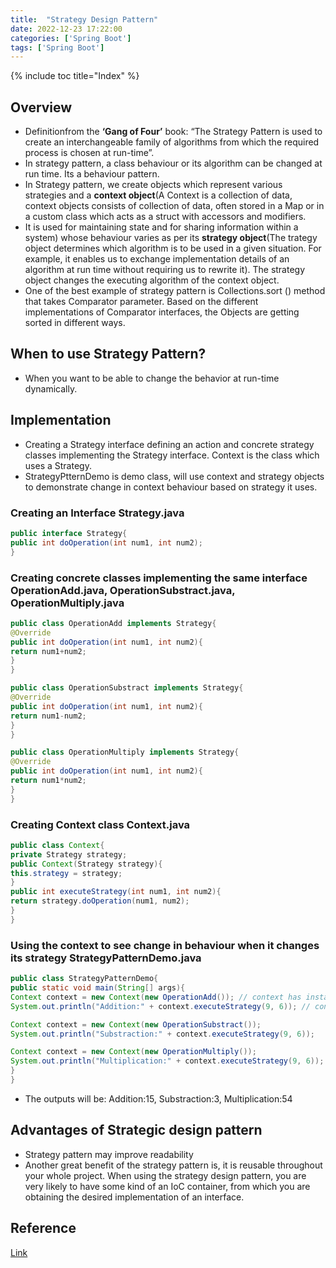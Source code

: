 ```yaml
---
title:  "Strategy Design Pattern"
date: 2022-12-23 17:22:00
categories: ['Spring Boot']
tags: ['Spring Boot']
---
```

{% include toc title="Index" %}

## Overview
* Definitionfrom the **‘Gang of Four’** book: “The Strategy Pattern is used to create an interchangeable family of algorithms from which the required process is chosen at run-time”.
* In strategy pattern, a class behaviour or its algorithm can be changed at run time. Its a behaviour pattern.
* In Strategy pattern, we create objects which represent various strategies and a **context object**(A Context is a collection of data, context objects consists of collection of data, often stored in a Map or in a custom class which acts as a struct with accessors and modifiers. 
* It is used for maintaining state and for sharing information within a system) whose behaviour varies as per its **strategy object**(The trategy object determines which algorithm is to be used in a given situation. For example, it enables us to exchange implementation details of an algorithm at run time without requiring us to rewrite it). The strategy object changes the executing algorithm of the context object.
* One of the best example of strategy pattern is Collections.sort () method that takes Comparator parameter. Based on the different implementations of Comparator interfaces, the Objects are getting sorted in different ways.

## When to use Strategy Pattern?
* When you want to be able to change the behavior at run-time dynamically.

## Implementation
* Creating a Strategy interface defining an action and concrete strategy classes implementing the Strategy interface. Context is the class which uses a Strategy.
* StrategyPtternDemo is demo class, will use context and strategy objects to demonstrate change in context behaviour based on strategy it uses.

### Creating an Interface Strategy.java
``` java
public interface Strategy{
public int doOperation(int num1, int num2);
}
```
### Creating concrete classes implementing the same interface OperationAdd.java, OperationSubstract.java, OperationMultiply.java
``` java
public class OperationAdd implements Strategy{
@Override
public int doOperation(int num1, int num2){
return num1+num2;
}
}

public class OperationSubstract implements Strategy{
@Override
public int doOperation(int num1, int num2){
return num1-num2;
}
}

public class OperationMultiply implements Strategy{
@Override
public int doOperation(int num1, int num2){
return num1*num2;
}
}
```
### Creating Context class Context.java
``` java
public class Context{
private Strategy strategy;
public Context(Strategy strategy){
this.strategy = strategy;
}
public int executeStrategy(int num1, int num2){
return strategy.doOperation(num1, num2);
}
}
```
### Using the context to see change in behaviour when it changes its strategy StrategyPatternDemo.java
``` java
public class StrategyPatternDemo{
public static void main(String[] args){
Context context = new Context(new OperationAdd()); // context has instantiated with Context with constructor passing OperationAdd class object  
System.out.println("Addition:" + context.executeStrategy(9, 6)); // context.executeStrategy executes and calls strategy.doOperation which performs addition.

Context context = new Context(new OperationSubstract());
System.out.println("Substraction:" + context.executeStrategy(9, 6));

Context context = new Context(new OperationMultiply());
System.out.println("Multiplication:" + context.executeStrategy(9, 6));
}
}
```
* The outputs will be: Addition:15, Substraction:3, Multiplication:54

## Advantages of Strategic design pattern
* Strategy pattern may improve readability
* Another great benefit of the strategy pattern is, it is reusable throughout your whole project. When using the strategy design pattern, you are very likely to have some kind of an IoC container, from which you are obtaining the desired implementation of an interface.

## Reference
[Link](https://www.edureka.co/blog/design-pattern-exposed-strategy-pattern/)